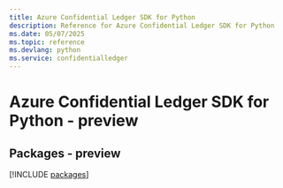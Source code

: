 ```yaml
---
title: Azure Confidential Ledger SDK for Python
description: Reference for Azure Confidential Ledger SDK for Python
ms.date: 05/07/2025
ms.topic: reference
ms.devlang: python
ms.service: confidentialledger
---
```

# Azure Confidential Ledger SDK for Python - preview
## Packages - preview
[!INCLUDE [packages](confidential-ledger-index.md)]